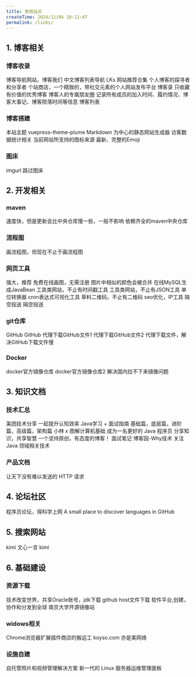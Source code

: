 ```yaml
---
title: 常用站点
createTime: 2024/11/04 10:11:47
permalink: /links/
---
```


## 1. 博客相关

### 博客收录
<CardGrid>
  <LinkCard title="BlogWe" icon="https://blogwe.com/img/logo8831.gif" href="https://blogwe.com/">
    博客导航网站，博客我们
  </LinkCard>
  <LinkCard title="中文博客列表导航项目" icon="https://zhblogs.ohyee.cc/logo.png" href="https://zhblogs.ohyee.cc/?tab=blog_list">
    中文博客列表导航
  </LinkCard>
  <LinkCard title="良心到难以置信的网站推荐" icon="fa6-solid:blog" href="https://lkssite.vip">
    LKs 网站推荐合集
  </LinkCard>
  <LinkCard title="BlogFinder" icon="fa6-solid:blog" href="https://bf.zzxworld.com">
    个人博客的探寻者和分享者
  </LinkCard>
  <LinkCard title="storeweb" icon="fa6-solid:blog" href="https://storeweb.cn">
    个站商店，一个精致的，带社交元素的个人网站发布平台
  </LinkCard>
  <LinkCard title="博客录" icon="fa6-solid:blog" href="https://boke.lu">
    博客录
  </LinkCard>

  <LinkCard title="博客志" icon="fa6-solid:blog" href="http://www.jetli.com.cn/">
    只收藏有价值的优秀博客
  </LinkCard>

  <LinkCard title="博友圈" icon="fa6-solid:blog" href="https://www.boyouquan.com/home">
    博客人的专属朋友圈
  </LinkCard>
  <LinkCard title="十年之约" icon="fa6-solid:blog" href="https://www.foreverblog.cn">
    记录所有成员的加入时间、履约情况、博客大事记、博客陨落时间等信息
  </LinkCard>
  <LinkCard title="博客列表" icon="fa6-solid:blog" href="https://github.com/timqian/chinese-independent-blogs">
    博客列表
  </LinkCard>



</CardGrid>

### 博客搭建
<CardGrid>
  <LinkCard title="theme-plume" icon="https://theme-plume.vuejs.press/plume.png" href="https://theme-plume.vuejs.press/guide/intro/">
    本站主题 vuepress-theme-plume
  </LinkCard>
  <LinkCard title="vuepress" icon="devicon:vuejs" href="https://v2.vuepress.vuejs.org/zh/guide/getting-started.html">
    Markdown 为中心的静态网站生成器
  </LinkCard>
  <LinkCard title="百度统计" icon="https://www.baidu.com/img/flexible/logo/pc/result.png" href="https://tongji.baidu.com/main/setting/10000462173/home/site/index">
    访客数据统计相关
  </LinkCard>
  <LinkCard title="iconify图标" icon="fluent-emoji-flat:zany-face" href="https://icon-sets.iconify.design">
    当前网站所支持的图标来源
  </LinkCard>
  <LinkCard title="emoji大全" icon="mdi:emoji-poop" href="https://www.emojiall.com/zh-hans">
    最新、完整的Emoji
  </LinkCard>
</CardGrid>

### 图床
<CardGrid>
  <LinkCard title="imgurl" icon="https://www.imgurl.org/static/images/logo.png" href="https://www.imgurl.org/vip/user#user=login">
    imgurl
  </LinkCard>
  <LinkCard title="路过图床" icon="https://imgse.com/content/images/system/logo_homepage_1660832557536_fb7bf4.png" href="https://imgse.com">
    路过图床
  </LinkCard>
</CardGrid>


## 2. 开发相关

### maven
<CardGrid>
  <LinkCard title="maven国内仓库" icon="devicon-plain:maven-wordmark" href="https://mvn.coderead.cn">
    速度快，但是更新会比中央仓库慢一些，一般不影响
  </LinkCard>
  <LinkCard title="maven中央仓库" icon="devicon:maven" href="https://mvnrepository.com">
    依赖齐全的maven中央仓库
  </LinkCard>
</CardGrid>

### 流程图

<CardGrid>
  <LinkCard title="processon" icon="https://www.processon.com/assets/imgs/logo_small.svg" href="https://www.processon.com/login">
    画流程图，但现在不止于画流程图
  </LinkCard>

</CardGrid>


### 网页工具
<CardGrid>

  <LinkCard title="draw.io" icon="vscode-icons:file-type-drawio" href="https://www.drawio.com/">
    强大，推荐
  </LinkCard>

  <LinkCard title="draw.io" icon="https://www.iodraw.com/static/img/common/iodraw.svg" href="https://www.iodraw.com/">
    免费在线画图，无需注册
  </LinkCard>


  <LinkCard title="图片压缩" icon="fa-solid:tools" href="https://tinify.cn/">
    图片中相似的颜色会被合并
  </LinkCard>

  <LinkCard title="sql转entity" icon="fa-solid:tools" href="https://www.lddgo.net/string/mysql-to-java">
    在线MySQL生成JavaBean
  </LinkCard>

  <LinkCard title="时间戳" icon="fa-solid:tools" href="https://tool.lu/timestamp">
    工具类网站，不止有时间戳工具
  </LinkCard>
  <LinkCard title="JSON生成Java实体类" icon="fa-solid:tools" href="https://www.bejson.com/json2javapojo/new/">
    工具类网站，不止有JSON工具
  </LinkCard>
  <LinkCard title="时间转换器" icon="fa-solid:tools" href="https://convertlive.com/zh/c/%E8%BD%AC%E6%8D%A2/%E6%97%B6%E9%97%B4">
    单位转换器
  </LinkCard>
  <LinkCard title="cron表达式" icon="icon-park:time" href="https://cron.qqe2.com/">
    cron表达式可视化工具
  </LinkCard>
  <LinkCard title="二维码" icon="https://static.clewm.net/cli/images/cli_logo_new.png" href="https://cli.im/tools">
    草料二维码，不止有二维码
  </LinkCard>
  <LinkCard title="站长工具" icon="https://csstools.chinaz.com/tools/images/public/logos/logo-index.png" href="https://tool.chinaz.com/">
    seo优化，IP工具
  </LinkCard>
  <LinkCard title="airportal" icon="https://assets.retiehe.com/ap-main-logo-4.webp" href="https://www.airportal.cn/">
    隔空投送
  </LinkCard>
  <LinkCard title="snapdrop" icon="arcticons:snapdrop" href="https://snapdrop.net/">
    隔空投送
  </LinkCard>

</CardGrid>

### git仓库
<CardGrid>
  <LinkCard title="GitHub" icon="devicon:github" href="https://github.com">
    GitHub
  </LinkCard>
  <LinkCard title="Gitee" icon="simple-icons:gitee" href="https://gitee.com/explore">
    GitHub
  </LinkCard>
  <LinkCard title="GitHub文件加速" icon="marketeq:download-alt-4" href="https://github.moeyy.xyz/">
    代理下载GitHub文件1
  </LinkCard>
  <LinkCard title="GitHub代理下载" icon="marketeq:download-alt-4" href="https://ghp.ci/">
    代理下载GitHub文件2
  </LinkCard>
  <LinkCard title="Github-Mirror" icon="marketeq:download-alt-4" href="https://github-mirror.us.kg/">
    代理下载文件，解决GitHub下载文件慢
  </LinkCard>
</CardGrid>


### Docker
<CardGrid>

  <LinkCard title="Dockerhub" icon="logos:docker-icon" href="https://hub.docker.com/search?badges=official">
    docker官方镜像仓库
  </LinkCard>
  <LinkCard title="Dockerhub" icon="logos:docker-icon" href="https://hubgw.docker.com/search">
    docker官方镜像仓库2
  </LinkCard>
  <LinkCard title="docker国内代理" icon="skill-icons:docker" href="https://dockerproxy.net/">
    解决国内拉不下来镜像问题
  </LinkCard>

</CardGrid>


## 3. 知识文档

### 技术汇总
<CardGrid>
  <LinkCard title="美团技术团队" icon="https://s3plus.meituan.net/static-prod01/com.sankuai.fe.www.sso/assets/logo.6a89007.png" href="https://tech.meituan.com/">
    美团技术分享
  </LinkCard>

  <LinkCard title="Java 全栈知识体系" icon="pixelarticons:github" href="https://pdai.tech/md/resource/tools.html">
    一起提升认知效率
  </LinkCard>

  <LinkCard title="JavaGuide" icon="https://javaguide.cn/logo.png" href="https://javaguide.cn/home.html">
    Java学习 + 面试指南
  </LinkCard>

  <LinkCard title="Java工程师成神之路" icon="icon-park:notebook" href="https://hollischuang.github.io/toBeTopJavaer/#/menu">
    基础篇，底层篇，进阶篇，高级篇，架构篇
  </LinkCard>

  <LinkCard title="小林coding" icon="https://cdn.xiaolincoding.com/icon.webp" href="https://xiaolincoding.com/interview/">
    小林 x 图解计算机基础
  </LinkCard>
  <LinkCard title="二哥的Java进阶之路" icon="https://cdn.tobebetterjavaer.com/tobebetterjavaer/images/logo-02.png" href="https://javabetter.cn/home.html">
    成为一名更好的 Java 程序员
  </LinkCard>

  <LinkCard title="书栈网" icon="https://static.sitestack.cn/static/images/logo.png" href="https://www.bookstack.cn/">
    分享知识，共享智慧
  </LinkCard>

  <LinkCard title="Java日知录" icon="nonicons:java-16" href="https://javadaily.cn/">
    一个坚持原创，有态度的博客！
  </LinkCard>
  <LinkCard title="CS-Notes 面试笔记" icon="nonicons:java-16" href="http://www.cyc2018.xyz/">
    面试笔记
  </LinkCard>
  <LinkCard title="Why技术" icon="nonicons:java-16" href="https://www.cnblogs.com/thisiswhy">
    博客园-Why技术
  </LinkCard>

  <LinkCard title="Javadoop" icon="nonicons:java-16" href="https://javadoop.com/">
    关注 Java 领域相关技术
  </LinkCard>


</CardGrid>

### 产品文档
<CardGrid>
  <LinkCard title="Forest" icon="https://forest.dtflyx.com/img/logo.png" href="https://forest.dtflyx.com/">
    让天下没有难以发送的 HTTP 请求
  </LinkCard>
</CardGrid>

## 4. 论坛社区
<CardGrid>
  <LinkCard title="V2EX" icon="simple-icons:v2ex" href="https://www.v2ex.com/">
    程序员论坛，得科学上网
  </LinkCard>
  <LinkCard title="Githut" icon="pixelarticons:github" href="https://githut.info/">
    A small place to discover languages in GitHub
  </LinkCard>
</CardGrid>

## 5. 搜索网站
<CardGrid>
  <LinkCard title="讯飞星火" icon="fluent:star-48-filled" href="https://xinghuo.xfyun.cn/">
    kimi
  </LinkCard>
  <LinkCard title="文心一言" icon="https://nlp-eb.cdn.bcebos.com/static/eb/asset/logo.8a6b508d.png" href="https://yiyan.baidu.com/">
    文心一言
  </LinkCard>
  <LinkCard title="kimi" icon="mdi:alphabet-k-box-outline" href="https://kimi.moonshot.cn/">
    kimi
  </LinkCard>
</CardGrid>


## 6. 基础建设

### 资源下载

<CardGrid>
  <LinkCard title="编程宝库" icon="nonicons:java-16" href="http://www.codebaoku.com/jdk/jdk-oracle-account.html">
    技术改变世界，共享Oracle账号，jdk下载
  </LinkCard>

  <LinkCard title="github host文件下载" icon="nonicons:java-16" href="https://raw.hellogithub.com/hosts">
    github host文件下载
  </LinkCard>

  <LinkCard title="SourceForge" icon="nonicons:java-16" href="https://sourceforge.net/directory/">
    软件平台,创建，协作和分发到全球
  </LinkCard>

  <LinkCard title="SourceForge" icon="nonicons:java-16" href="https://mirrors.nju.edu.cn/">
    南京大学开源镜像站
  </LinkCard>


</CardGrid>


### widows相关
<CardGrid>
  <LinkCard title="极简插件" icon="https://chrome.zzzmh.cn/public/img/title_200.jpg" href="https://chrome.zzzmh.cn/#/index">
    Chrome浏览器扩展插件商店的搬运工
  </LinkCard>

  <LinkCard title="3A游戏下载" icon="nonicons:java-16" href="https://koyso.com/">
    koyso.com
  </LinkCard>

  <LinkCard title="亦是美网络" icon="nonicons:java-16" href="http://www.yishimei.cn/">
    亦是美网络
  </LinkCard>
</CardGrid>


### 设施自建
<CardGrid>
  <LinkCard title="immich" icon="https://immich.app/img/immich-logo-inline-light.png" href="https://immich.app/docs/install/docker-compose">
    自托管照片和视频管理解决方案
  </LinkCard>
  <LinkCard title="1panel" icon="https://1panel.cn/img/logo-blue.png" href="https://1panel.cn/docs/installation/online_installation/">
    新一代的 Linux 服务器运维管理面板
  </LinkCard>
</CardGrid>

